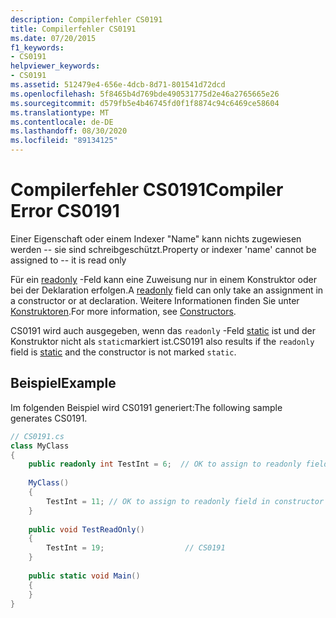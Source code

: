 ```yaml
---
description: Compilerfehler CS0191
title: Compilerfehler CS0191
ms.date: 07/20/2015
f1_keywords:
- CS0191
helpviewer_keywords:
- CS0191
ms.assetid: 512479e4-656e-4dcb-8d71-801541d72dcd
ms.openlocfilehash: 5f8465b4d769bde490531775d2e46a2765665e26
ms.sourcegitcommit: d579fb5e4b46745fd0f1f8874c94c6469ce58604
ms.translationtype: MT
ms.contentlocale: de-DE
ms.lasthandoff: 08/30/2020
ms.locfileid: "89134125"
---
```

# <a name="compiler-error-cs0191"></a><span data-ttu-id="a83fd-103">Compilerfehler CS0191</span><span class="sxs-lookup"><span data-stu-id="a83fd-103">Compiler Error CS0191</span></span>
<span data-ttu-id="a83fd-104">Einer Eigenschaft oder einem Indexer "Name" kann nichts zugewiesen werden -- sie sind schreibgeschützt.</span><span class="sxs-lookup"><span data-stu-id="a83fd-104">Property or indexer 'name' cannot be assigned to -- it is read only</span></span>  
  
 <span data-ttu-id="a83fd-105">Für ein [readonly](../language-reference/keywords/readonly.md) -Feld kann eine Zuweisung nur in einem Konstruktor oder bei der Deklaration erfolgen.</span><span class="sxs-lookup"><span data-stu-id="a83fd-105">A [readonly](../language-reference/keywords/readonly.md) field can only take an assignment in a constructor or at declaration.</span></span> <span data-ttu-id="a83fd-106">Weitere Informationen finden Sie unter [Konstruktoren](../programming-guide/classes-and-structs/constructors.md).</span><span class="sxs-lookup"><span data-stu-id="a83fd-106">For more information, see [Constructors](../programming-guide/classes-and-structs/constructors.md).</span></span>  
  
 <span data-ttu-id="a83fd-107">CS0191 wird auch ausgegeben, wenn das `readonly` -Feld [static](../language-reference/keywords/static.md) ist und der Konstruktor nicht als `static`markiert ist.</span><span class="sxs-lookup"><span data-stu-id="a83fd-107">CS0191 also results if the `readonly` field is [static](../language-reference/keywords/static.md) and the constructor is not marked `static`.</span></span>  
  
## <a name="example"></a><span data-ttu-id="a83fd-108">Beispiel</span><span class="sxs-lookup"><span data-stu-id="a83fd-108">Example</span></span>  
 <span data-ttu-id="a83fd-109">Im folgenden Beispiel wird CS0191 generiert:</span><span class="sxs-lookup"><span data-stu-id="a83fd-109">The following sample generates CS0191.</span></span>  
  
```csharp  
// CS0191.cs  
class MyClass  
{  
    public readonly int TestInt = 6;  // OK to assign to readonly field in declaration  
  
    MyClass()  
    {  
        TestInt = 11; // OK to assign to readonly field in constructor  
    }  
  
    public void TestReadOnly()  
    {  
        TestInt = 19;                  // CS0191  
    }  
  
    public static void Main()  
    {  
    }  
}  
```
